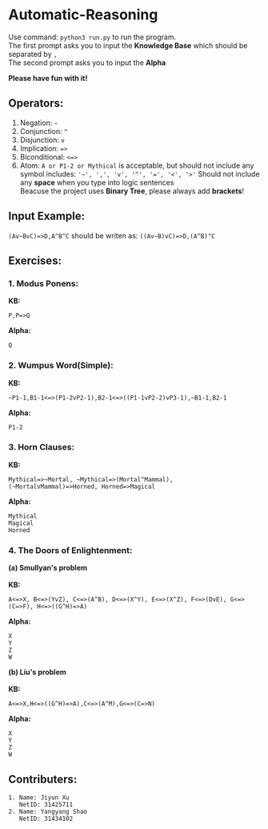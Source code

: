 # Automatic-Reasoning

Use command: `python3 run.py` to run the program.\
The first prompt asks you to input the **Knowledge Base** which should be separated by `,` \
The second prompt asks you to input the **Alpha**

**Please have fun with it!**

## Operators:
1. Negation: `~`
2. Conjunction: `^`
3. Disjunction: `v`
4. Implication: `=>`
5. Biconditional: `<=>`
6. Atom: `A or P1-2 or Mythical` is acceptable, but should not include any symbol includes: `'~', ',', 'v', '^', '=', '<', '>'`
Should not include any **space** when you type into logic sentences\
Beacuse the project uses **Binary Tree**, please always add **brackets**!
## Input Example:
`(Av~BvC)=>D,A^B^C` should be writen as: `((Av~B)vC)=>D,(A^B)^C`

## Exercises:
### 1. Modus Ponens:
**KB:**
```
P,P=>Q
```
**Alpha:**
```
Q
```

### 2. Wumpus Word(Simple):
**KB:**
```
~P1-1,B1-1<=>(P1-2vP2-1),B2-1<=>((P1-1vP2-2)vP3-1),~B1-1,B2-1
```
**Alpha:**
```
P1-2
```

### 3. Horn Clauses:
**KB:**
```
Mythical=>~Mortal, ~Mythical=>(Mortal^Mammal), (~MortalvMammal)=>Horned, Horned=>Magical
```
**Alpha:**
```
Mythical
Magical
Horned
```

### 4. The Doors of Enlightenment:
**(a) Smullyan's problem** \
\
**KB:** 
```
A<=>X, B<=>(YvZ), C<=>(A^B), D<=>(X^Y), E<=>(X^Z), F<=>(DvE), G<=>(C=>F), H<=>((G^H)=>A)
```
**Alpha:**
```
X
Y
Z
W
```
**(b) Liu's problem** \
\
**KB:**
```
A<=>X,H<=>((G^H)=>A),C<=>(A^M),G<=>(C=>N)
```
**Alpha:**
```
X
Y
Z
W
```

## Contributers:
    1. Name: Jiyun Xu
       NetID: 31425711
    2. Name: Yangyang Shao
       NetID: 31434102